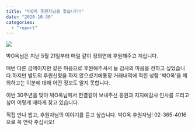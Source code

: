 ```yaml
---
title: "박O옥 후원자님을 찾습니다!"
date: "2020-10-30"
categories: 
  - "report"
---
```


![](https://r2.womenandwar.net/2020/10/제목을-입력해주세요._1-1024x724.png)

박O옥님은 지난 5월 21일부터 매일 같이 정의연에 후원해주고 계십니다.

매번 다른 금액이지만 같은 마음으로 후원해주셔서 늘 감사의 마음을 전하고 싶었습니다.하지만 별도의 후원신청을 하지 않으셨기에통장 거래내역에 적힌 성함 '박O옥'을 제외하고는 이분에 대해 어떤 정보도 알지 못합니다.

이번 30주년을 맞아 박O옥님께서 한결같이 보내주신 응원과 지지에감사 인사를 드리고 싶어 이렇게 애타게 찾고 있습니다.

직접 만나 뵙고, 후원자님의 이야기를 듣고 싶습니다. 박O옥 후원자님! 02-365-4016으로 꼭 연락 주십시오!

